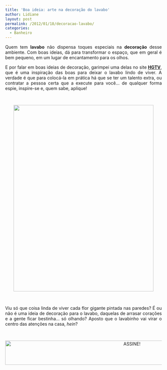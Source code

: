 ```yaml
---
title: 'Boa ideia: arte na decoração do lavabo'
author: Lidiane
layout: post
permalink: /2012/01/18/decoracao-lavabo/
categories:
  - Banheiro
---
```

<p style="text-align: justify;">
  Quem tem <strong>lavabo</strong> não dispensa toques especiais na <strong>decoração</strong> desse ambiente. Com boas ideias, dá para transformar o espaço, que em geral é bem pequeno, em um lugar de encantamento para os olhos.
</p>

<p style="text-align: justify;" align="justify">
  E por falar em boas ideias de decoração, garimpei uma delas no site <a href="http://www.hgtv.com/" target="_blank" rel="noopener noreferrer"><strong>HGTV</strong></a>, que é uma inspiração das boas para deixar o lavabo lindo de viver. A verdade é que para colocá-la em prática há que se ter um talento extra, ou contratar a pessoa certa que a execute para você… de qualquer forma espie, inspire-se e, quem sabe, aplique!
</p>

&nbsp;

<p align="center">
  <a href="https://www.trololodemulher.com.br/2012/01/LAVABO-DECORACAO.jpg"><img class="alignnone size-full wp-image-8447" title="LAVABO DECORACAO" src="https://www.trololodemulher.com.br/2012/01/LAVABO-DECORACAO.jpg" alt="" width="450" height="600" /></a>
</p>

&nbsp;

<p align="justify">
  Viu só que coisa linda de viver cada flor gigante pintada nas paredes? É ou não é uma ideia de decoração para o lavabo, daquelas de arrasar corações e a gente ficar bestinha… só olhando? Aposto que o lavabinho vai virar o centro das atenções na casa, <em>hein</em>?
</p>

&nbsp;

<p align="center">
  <a href="http://feedburner.google.com/fb/a/mailverify?uri=blogBichaFemea&loc=en_US" target="_blank" rel="noopener noreferrer"><img class="alignnone size-full wp-image-10439" src="https://www.trololodemulher.com.br/2014/09/ASSINE.png" alt="ASSINE!" width="800" height="78" /></a>
</p>